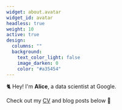 ```yaml
---
widget: about.avatar
widget_id: avatar
headless: true
weight: 10
active: true
design:
  columns: ""
  background:
    text_color_light: false
    image_darken: 0
    color: "#a35454"
---
```

🐈 Hey! I'm **Alice**, a data scientist at Google.

Check out my [CV](/about/) and blog posts below 🌈